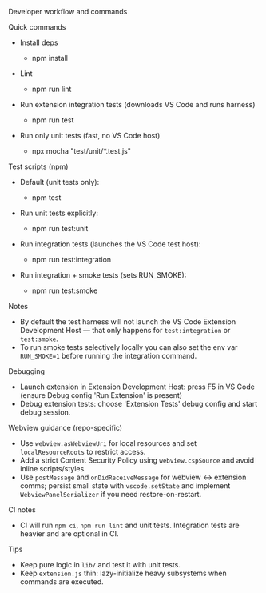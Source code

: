 Developer workflow and commands

Quick commands

- Install deps
  - npm install

- Lint
  - npm run lint

- Run extension integration tests (downloads VS Code and runs harness)
  - npm run test

- Run only unit tests (fast, no VS Code host)
  - npx mocha "test/unit/*.test.js"

Test scripts (npm)

- Default (unit tests only):
  - npm test

- Run unit tests explicitly:
  - npm run test:unit

- Run integration tests (launches the VS Code test host):
  - npm run test:integration

- Run integration + smoke tests (sets RUN_SMOKE):
  - npm run test:smoke

Notes

- By default the test harness will not launch the VS Code Extension Development Host — that only happens for `test:integration` or `test:smoke`.
- To run smoke tests selectively locally you can also set the env var `RUN_SMOKE=1` before running the integration command.

Debugging

- Launch extension in Extension Development Host: press F5 in VS Code (ensure Debug config 'Run Extension' is present)
- Debug extension tests: choose 'Extension Tests' debug config and start debug session.

Webview guidance (repo-specific)

- Use `webview.asWebviewUri` for local resources and set `localResourceRoots` to restrict access.
- Add a strict Content Security Policy using `webview.cspSource` and avoid inline scripts/styles.
- Use `postMessage` and `onDidReceiveMessage` for webview ↔ extension comms; persist small state with `vscode.setState` and implement `WebviewPanelSerializer` if you need restore-on-restart.

CI notes

- CI will run `npm ci`, `npm run lint` and unit tests. Integration tests are heavier and are optional in CI.

Tips

- Keep pure logic in `lib/` and test it with unit tests.
- Keep `extension.js` thin: lazy-initialize heavy subsystems when commands are executed.
